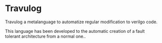 # Travulog
Travulog a metalanguage to automatize regular modification to verilgo code.

This language has been developed to the automatic creation of a fault tolerant architecture from a normal one..
